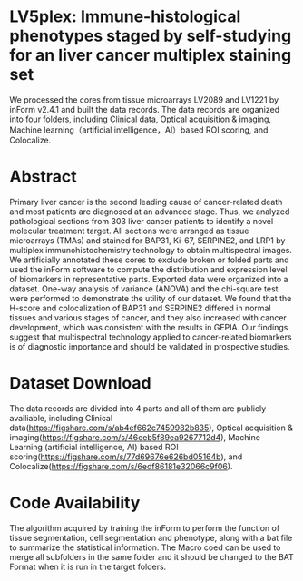 # LV5plex: Immune-histological phenotypes staged by self-studying for an liver cancer multiplex staining set
We processed the cores from tissue microarrays LV2089 and LV1221 by inForm v2.4.1 and built the data records. The data records are organized into four folders, including Clinical data, Optical acquisition & imaging, Machine learning（artificial intelligence，AI）based ROI scoring, and Colocalize.
# Abstract
Primary liver cancer is the second leading cause of cancer-related death and most patients are diagnosed at an advanced stage. Thus, we analyzed pathological sections from 303 liver cancer patients to identify a novel molecular treatment target. All sections were arranged as tissue microarrays (TMAs) and stained for BAP31, Ki-67, SERPINE2, and LRP1 by multiplex immunohistochemistry technology to obtain multispectral images. We artificially annotated these cores to exclude broken or folded parts and used the inForm software to compute the distribution and expression level of biomarkers in representative parts. Exported data were organized into a dataset. One-way analysis of variance (ANOVA) and the chi-square test were performed to demonstrate the utility of our dataset. We found that the H-score and colocalization of BAP31 and SERPINE2 differed in normal tissues and various stages of cancer, and they also increased with cancer development, which was consistent with the results in GEPIA. Our findings suggest that multispectral technology applied to cancer-related biomarkers is of diagnostic importance and should be validated in prospective studies.
# Dataset Download
The data records are divided into 4 parts and all of them are publicly availiable, including Clinical data(https://figshare.com/s/ab4ef662c7459982b835), Optical acquisition & imaging(https://figshare.com/s/46ceb5f89ea9267712d4), Machine Learning (artificial intelligence, AI) based ROI scoring(https://figshare.com/s/77d69676e626bd05164b), and Colocalize(https://figshare.com/s/6edf86181e32066c9f06).   
# Code Availability
The algorithm acquired by training the inForm to perform the function of tissue segmentation, cell segmentation and phenotype, along with a bat file to summarize the statistical information.
The Macro coed can be used to merge all subfolders in the same folder and it should be changed to the BAT Format when it is run in the target folders.
